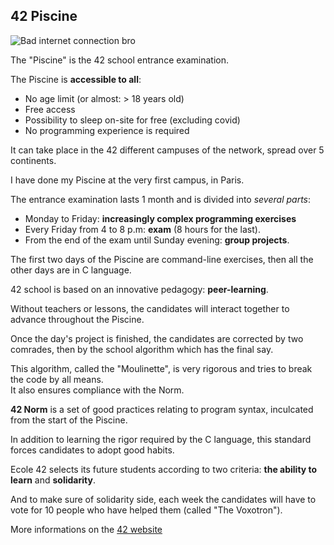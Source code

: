 ## 42 Piscine

![Bad internet connection bro](https://letank.org/pourquoi-je-fais-la-piscine-de-lecole-42/)

The "Piscine" is the 42 school entrance examination.  

The Piscine is __accessible to all__:  

- No age limit (or almost: > 18 years old)  
- Free access  
- Possibility to sleep on-site for free (excluding covid)  
- No programming experience is required  

It can take place in the 42 different campuses of the network, spread over 5 continents. 

I have done my Piscine at the very first campus, in Paris.  

The entrance examination lasts 1 month and is divided into *several parts*:  

* Monday to Friday: __increasingly complex programming exercises__  
* Every Friday from 4 to 8 p.m: __exam__ (8 hours for the last).  
* From the end of the exam until Sunday evening: __group projects__.  

The first two days of the Piscine are command-line exercises, then all the other days are in C language.  

42 school is based on an innovative pedagogy: __peer-learning__.  

Without teachers or lessons, the candidates will interact together to advance throughout the Piscine.  

Once the day's project is finished, the candidates are corrected by two comrades, then by the school algorithm which has the final say.  

This algorithm, called the "Moulinette", is very rigorous and tries to break the code by all means.  
It also ensures compliance with the Norm.  

__42 Norm__ is a set of good practices relating to program syntax, inculcated from the start of the Piscine.  

In addition to learning the rigor required by the C language, this standard forces candidates to adopt good habits.  

Ecole 42 selects its future students according to two criteria: __the ability to learn__ and __solidarity__.  

And to make sure of solidarity side, each week the candidates will have to vote for 10 people who have helped them (called "The Voxotron").  

More informations on the [42 website](https://42.fr/en/homepage/)